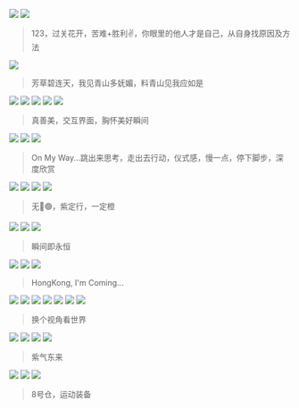 
![](https://github.com/user-attachments/assets/a5754718-8cb6-4fe1-b936-9a246bb03604)
![](https://github.com/user-attachments/assets/e015f032-e686-42bd-9c28-e3b547dce4a2)
> 123，过关花开，苦难+胜利✌️，你眼里的他人才是自己，从自身找原因及方法

![](https://github.com/user-attachments/assets/32a0e671-718b-4b9e-adba-535fbcf24fb2)
> 芳草碧连天，我见青山多妩媚，料青山见我应如是

![](https://github.com/user-attachments/assets/d8d03ab2-b8ee-4fce-86b0-06ec2e58a20e)
![](https://github.com/user-attachments/assets/0858147d-a284-467d-8a9c-6da4144e5fd4)
![](https://github.com/user-attachments/assets/ee1e62ef-917c-4d44-94cf-ff477e1bd42c)
![](https://github.com/user-attachments/assets/090821e9-6295-48ad-a1b1-d265e2371b57)
![](https://github.com/user-attachments/assets/61bf8c5d-5c41-42d9-8fa6-5c67614cc84b)
> 真善美，交互界面，胸怀美好瞬间

![](https://github.com/user-attachments/assets/c975add6-1232-43c1-9fb5-e9a13af138f9)
![](https://github.com/user-attachments/assets/1a8978ae-74bf-41fc-a395-1fc3425bea25)
![](https://github.com/user-attachments/assets/657d6519-0992-4a7c-937c-e51d2f22b769)
> On My Way...跳出来思考，走出去行动，仪式感，慢一点，停下脚步，深度欣赏

![](https://github.com/user-attachments/assets/ffda0ccf-e30b-48f9-8c26-719c799f12d8)
![](https://github.com/user-attachments/assets/32bec7f9-ce70-44f2-9352-38ef65fb253f)
![](https://github.com/user-attachments/assets/66e17c1d-3e2c-4cce-8de2-39cfe29d86b6)
![](https://github.com/user-attachments/assets/3713a035-4f0e-4763-a9cf-28bac95d1fe3)
> 无🍌🟢，紫定行，一定橙

![](https://github.com/user-attachments/assets/e4c4b212-1512-48fa-ac18-5d169ef4bc5d)
![](https://github.com/user-attachments/assets/af163768-1cd1-4044-860d-403c69aca4d5)
![](https://github.com/user-attachments/assets/5ad7dba9-1651-43c0-8f11-dfdd716ad589)
> 瞬间即永恒

![](https://github.com/user-attachments/assets/32da908f-4953-4617-afdb-8f58cea0f3bd)
![](https://github.com/user-attachments/assets/365d2b27-ac17-4d9c-8311-f0b83f17b0af)
![](https://github.com/user-attachments/assets/c6ee1656-d767-4dd0-ac1c-fcd6345196a4)
> HongKong, I'm Coming...

![](https://github.com/user-attachments/assets/ef6bae50-1c2f-4754-a679-6bfae79981aa)
![](https://github.com/user-attachments/assets/74966e23-3d83-4bfa-ae05-9937e9f45019)
![](https://github.com/user-attachments/assets/2878ba30-3191-49de-bd54-40f676aa6f69)
![](https://github.com/user-attachments/assets/4c828c1f-97cf-4998-8c5a-8d9580e70d8f)
![](https://github.com/user-attachments/assets/cec6c7c0-9bd4-4b11-8aa3-b4e1ea7da742)
![](https://github.com/user-attachments/assets/255f00fe-29f4-4dc1-86c9-bf25448ab612)
![](https://github.com/user-attachments/assets/77c55580-5e1b-4bae-b289-f42b90424de8)
> 换个视角看世界

![](https://github.com/user-attachments/assets/757848dc-8e26-4545-9523-8ed776b31807)
![](https://github.com/user-attachments/assets/ef57efc0-bec4-4f7e-9009-d1332dfa8f42)
![](https://github.com/user-attachments/assets/d98b405d-84e3-4bb5-a700-6ea9ee2f1d99)
![](https://github.com/user-attachments/assets/8f3397f5-753c-44cf-a2ab-cead276d7e2d)
> 紫气东来

![](https://github.com/user-attachments/assets/479f7899-b58d-43f9-b263-e18adf3854ad)
![](https://github.com/user-attachments/assets/22737366-fbb2-4391-bba0-b3c47e95bc3e)
![](https://github.com/user-attachments/assets/2e5154dc-7bd3-4f9a-adcd-c9dd9594b6a5)
> 8号仓，运动装备

